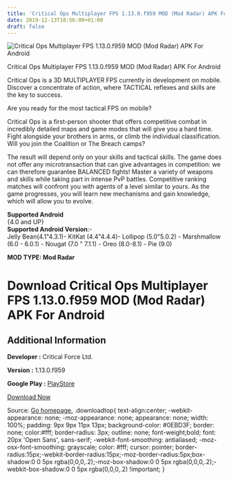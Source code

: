 ```yaml
---
title: 'Critical Ops Multiplayer FPS 1.13.0.f959 MOD (Mod Radar) APK For Android'
date: 2019-12-13T18:56:00+01:00
draft: false
---
```


![Critical Ops Multiplayer FPS 1.13.0.f959 MOD (Mod Radar) APK For Android](https://i0.wp.com/apkhome.net/wp-content/uploads/2019/12/Critical-Ops-Multiplayer-FPS.png "Critical Ops Multiplayer FPS 1.13.0.f959 MOD (Mod Radar) APK For Android")

  

Critical Ops Multiplayer FPS 1.13.0.f959 MOD (Mod Radar) APK For Android

Critical Ops is a 3D MULTIPLAYER FPS currently in development on mobile. Discover a concentrate of action, where TACTICAL reflexes and skills are the key to success.

Are you ready for the most tactical FPS on mobile?

Critical Ops is a first-person shooter that offers competitive combat in incredibly detailed maps and game modes that will give you a hard time. Fight alongside your brothers in arms, or climb the individual classification. Will you join the Coalition or The Breach camps?

The result will depend only on your skills and tactical skills. The game does not offer any microtransaction that can give advantages in competition: we can therefore guarantee BALANCED fights! Master a variety of weapons and skills while taking part in intense PvP battles. Competitive ranking matches will confront you with agents of a level similar to yours. As the game progresses, you will learn new mechanisms and gain knowledge, which will allow you to evolve.

**Supported Android**  
{4.0 and UP}  
**Supported Android Version**:-  
Jelly Bean(4.1"4.3.1)- KitKat (4.4"4.4.4)- Lollipop (5.0"5.0.2) - Marshmallow (6.0 - 6.0.1) - Nougat (7.0 " 7.1.1) - Oreo (8.0-8.1) - Pie (9.0)

**MOD TYPE: Mod Radar**

Download Critical Ops Multiplayer FPS 1.13.0.f959 MOD (Mod Radar) APK For Android
=================================================================================

Additional Information
----------------------

**Developer :** Critical Force Ltd.

**Version :** 1.13.0.f959

**Google Play :** [PlayStore](https://play.google.com/store/apps/details?id=com.criticalforceentertainment.criticalops)

  

[Download Now](https://store4app.co/post/critical-ops-multiplayer-fps-1-13-0-f959-mod-mod-radar-apk-for-android_1576255567)

  
Source: [Go homepage.](https://store4app.co/post/critical-ops-multiplayer-fps-1-13-0-f959-mod-mod-radar-apk-for-android_1576255567) .downloadtop{ text-align:center; -webkit-appearance: none; -moz-appearance: none; appearance: none; width: 100%; padding: 9px 9px 11px 13px; background-color: #0EBD3F; border: none; color:#fff; border-radius: 3px; outline: none; font-weight;bold; font: 20px 'Open Sans', sans-serif; -webkit-font-smoothing: antialiased; -moz-osx-font-smoothing: grayscale; color: #fff; cursor: pointer; border-radius:15px;-webkit-border-radius:15px;-moz-border-radius:5px;box-shadow:0 0 5px rgba(0,0,0,.2);-moz-box-shadow:0 0 5px rgba(0,0,0,.2);-webkit-box-shadow:0 0 5px rgba(0,0,0,.2) !important; }